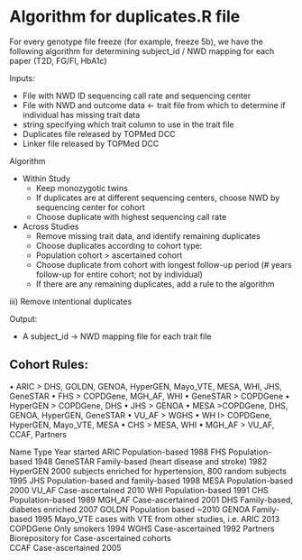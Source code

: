 
# Algorithm for duplicates.R file

For every genotype file freeze (for example, freeze 5b), we have the following algorithm for determining subject_id / NWD mapping for each paper (T2D, FG/FI, HbA1c)

Inputs:
- File with NWD ID sequencing call rate and sequencing center
- File with NWD and outcome data <- trait file from which to determine if individual has missing trait data
- string specifying which trait column to use in the trait file
- Duplicates file released by TOPMed DCC
- Linker file released by TOPMed DCC

Algorithm
- Within Study
  - Keep monozygotic twins
  - If duplicates are at different sequencing centers, choose NWD by sequencing center for cohort
  - Choose duplicate with highest sequencing call rate
- Across Studies
  - Remove missing trait data, and identify remaining duplicates
  - Choose duplicates according to cohort type:
  - Population cohort > ascertained cohort
  - Choose duplicate from cohort with longest follow-up period (# years follow-up for entire cohort;  not by individual)
  - If there are any remaining duplicates, add a rule to the algorithm

iii)     Remove intentional duplicates

Output:
- A subject_id -> NWD mapping file for each trait file

## Cohort Rules:

•	ARIC > DHS, GOLDN, GENOA, HyperGEN, Mayo_VTE, MESA, WHI, JHS, GeneSTAR
•	FHS > COPDGene, MGH_AF, WHI
•	GeneSTAR > COPDGene
•	HyperGEN > COPDGene, DHS
•	JHS > GENOA
•	MESA >COPDGene, DHS, GENOA, HyperGEN, GeneSTAR
•	VU_AF > WGHS
•	WH I> COPDGene, HyperGEN, Mayo_VTE, MESA
•	CHS > MESA, WHI 
•	MGH_AF > VU_AF, CCAF, Partners

Name		Type				Year started
ARIC		Population-based	1988
FHS			Population-based	1948
GeneSTAR	Family-based (heart disease and stroke)	1982
HyperGEN	2000 subjects enriched for hypertension, 800 random subjects	1995
JHS			Population-based and family-based	1998
MESA		Population-based	2000
VU_AF		Case-ascertained 	2010
WHI			Population-based	1991
CHS			Population-based	1989
MGH_AF		Case-ascertained	2001
DHS			Family-based, diabetes enriched	2007
GOLDN		Population based	~2010
GENOA		Family-based	1995
Mayo_VTE	cases with VTE from other studies, i.e. ARIC	2013
COPDGene	Only smokers 	1994
WGHS		Case-ascertained	1992
Partners	Biorepository for Case-ascertained cohorts	
CCAF		Case-ascertained	2005


